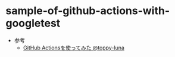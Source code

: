 # sample-of-github-actions-with-googletest



- 参考
  - [GitHub Actionsを使ってみた @toppy-luna](https://qiita.com/toppy-luna/items/8358c19bbfb2aee4e848)